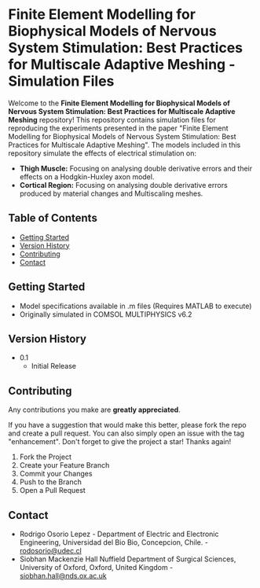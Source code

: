 # Finite Element Modelling for Biophysical Models of Nervous System Stimulation: Best Practices for Multiscale Adaptive Meshing - Simulation Files

Welcome to the **Finite Element Modelling for Biophysical Models of Nervous System Stimulation: Best Practices for Multiscale Adaptive Meshing** repository! This repository contains simulation files for reproducing the experiments presented in the paper "Finite Element Modelling for Biophysical Models of Nervous System Stimulation: Best Practices for Multiscale Adaptive Meshing".
The models included in this repository simulate the effects of electrical stimulation on:
- **Thigh Muscle:** Focusing on analysing double derivative errors and their effects on a Hodgkin-Huxley axon model.
- **Cortical Region:** Focusing on analysing double derivative errors produced by material changes and Multiscaling meshes.

## Table of Contents

- [Getting Started](#getting-started)
- [Version History](#version-history)
- [Contributing](#contributing)
- [Contact](#contact)

## Getting Started

* Model specifications available in .m files (Requires MATLAB to execute)
* Originally simulated in COMSOL MULTIPHYSICS v6.2

## Version History

* 0.1
    * Initial Release

## Contributing

Any contributions you make are **greatly appreciated**.

If you have a suggestion that would make this better, please fork the repo and create a pull request. You can also simply open an issue with the tag "enhancement".
Don't forget to give the project a star! Thanks again!

1. Fork the Project
2. Create your Feature Branch 
3. Commit your Changes 
4. Push to the Branch
5. Open a Pull Request

## Contact
* Rodrigo Osorio Lepez - Department of Electric and Electronic Engineering, Universidad del Bio Bio, Concepcion, Chile. - rodosorio@udec.cl
* Siobhan Mackenzie Hall Nuffield Department of Surgical Sciences, University of Oxford, Oxford, United Kingdom -  siobhan.hall@nds.ox.ac.uk 

